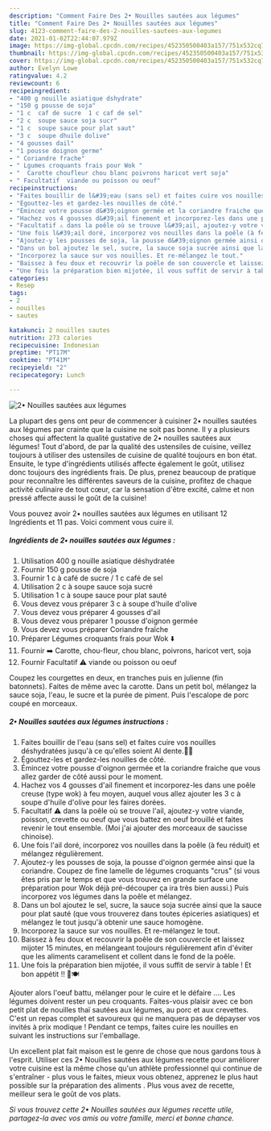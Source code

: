 ```yaml
---
description: "Comment Faire Des 2• Nouilles sautées aux légumes"
title: "Comment Faire Des 2• Nouilles sautées aux légumes"
slug: 4123-comment-faire-des-2-nouilles-sautees-aux-legumes
date: 2021-01-02T22:44:07.979Z
image: https://img-global.cpcdn.com/recipes/452350500403a157/751x532cq70/2•-nouilles-sautees-aux-legumes-photo-principale-de-la-recette.jpg
thumbnail: https://img-global.cpcdn.com/recipes/452350500403a157/751x532cq70/2•-nouilles-sautees-aux-legumes-photo-principale-de-la-recette.jpg
cover: https://img-global.cpcdn.com/recipes/452350500403a157/751x532cq70/2•-nouilles-sautees-aux-legumes-photo-principale-de-la-recette.jpg
author: Evelyn Lowe
ratingvalue: 4.2
reviewcount: 6
recipeingredient:
- "400 g nouille asiatique dshydrate"
- "150 g pousse de soja"
- "1 c  caf de sucre  1 c caf de sel"
- "2 c  soupe sauce soja sucr"
- "1 c  soupe sauce pour plat saut"
- "3 c  soupe dhuile dolive"
- "4 gousses dail"
- "1 pousse doignon germe"
- " Coriandre frache"
- " Lgumes croquants frais pour Wok "
- "  Carotte choufleur chou blanc poivrons haricot vert soja"
- " Facultatif  viande ou poisson ou oeuf"
recipeinstructions:
- "Faites bouillir de l&#39;eau (sans sel) et faites cuire vos nouilles déshydratées jusqu&#39;à ce qu&#39;elles soient Al dente.👌🏼"
- "Égouttez-les et gardez-les nouilles de côté."
- "Émincez votre pousse d&#39;oignon germée et la coriandre fraiche que vous allez garder de côté aussi pour le moment."
- "Hachez vos 4 gousses d&#39;ail finement et incorporez-les dans une poêle creuse (type wok) à feu moyen, auquel vous allez ajouter les 3 c à soupe d&#39;huile d&#39;olive pour les faires dorées."
- "Facultatif ⚠️ dans la poêle où se trouve l&#39;ail, ajoutez-y votre viande, poisson, crevette ou oeuf que vous battez en oeuf brouillé et faites revenir le tout ensemble. (Moi j&#39;ai ajouter des morceaux de saucisse chinoise)."
- "Une fois l&#39;ail doré, incorporez vos nouilles dans la poêle (à feu réduit) et mélangez régulièrement."
- "Ajoutez-y les pousses de soja, la pousse d&#39;oignon germée ainsi que la coriandre. Coupez de fine lamelle de légumes croquants &#34;crus&#34; (si vous êtes pris par le temps et que vous trouvez en grande surface une préparation pour Wok déjà pré-découper ça ira très bien aussi.) Puis incorporez vos légumes dans la poêle et mélangez."
- "Dans un bol ajoutez le sel, sucre, la sauce soja sucrée ainsi que la sauce pour plat sauté (que vous trouverez dans toutes épiceries asiatiques) et mélangez le tout jusqu&#39;à obtenir une sauce homogène."
- "Incorporez la sauce sur vos nouilles. Et re-mélangez le tout."
- "Baissez à feu doux et recouvrir la poêle de son couvercle et laissez mijoter 15 minutes, en mélangeant toujours régulièrement afin d&#39;éviter que les aliments caramelisent et collent dans le fond de la poêle."
- "Une fois la préparation bien mijotée, il vous suffit de servir à table ! Et bon appétit !! 🥢🍽"
categories:
- Resep
tags:
- 2
- nouilles
- sautes

katakunci: 2 nouilles sautes 
nutrition: 273 calories
recipecuisine: Indonesian
preptime: "PT17M"
cooktime: "PT41M"
recipeyield: "2"
recipecategory: Lunch

---
```



![2• Nouilles sautées aux légumes](https://img-global.cpcdn.com/recipes/452350500403a157/751x532cq70/2•-nouilles-sautees-aux-legumes-photo-principale-de-la-recette.jpg)

La plupart des gens ont peur de commencer à cuisiner 2• nouilles sautées aux légumes par crainte que la cuisine ne soit pas bonne. Il y a plusieurs choses qui affectent la qualité gustative de 2• nouilles sautées aux légumes! Tout d'abord, de par la qualité des ustensiles de cuisine, veillez toujours à utiliser des ustensiles de cuisine de qualité toujours en bon état. Ensuite, le type d'ingrédients utilisés affecte également le goût, utilisez donc toujours des ingrédients frais. De plus, prenez beaucoup de pratique pour reconnaître les différentes saveurs de la cuisine, profitez de chaque activité culinaire de tout cœur, car la sensation d'être excité, calme et non pressé affecte aussi le goût de la cuisine!

<!--inarticleads1-->

Vous pouvez avoir 2• nouilles sautées aux légumes en utilisant 12 Ingrédients et 11 pas. Voici comment vous cuire il.

##### Ingrédients de 2• nouilles sautées aux légumes :

1. Utilisation 400 g nouille asiatique déshydratée
1. Fournir 150 g pousse de soja
1. Fournir 1 c à café de sucre / 1 c café de sel
1. Utilisation 2 c à soupe sauce soja sucré
1. Utilisation 1 c à soupe sauce pour plat sauté
1. Vous devez vous préparer 3 c à soupe d&#39;huile d&#39;olive
1. Vous devez vous préparer 4 gousses d&#39;ail
1. Vous devez vous préparer 1 pousse d&#39;oignon germée
1. Vous devez vous préparer  Coriandre fraîche
1. Préparer  Légumes croquants frais pour Wok ⬇️
1. Fournir  ➡️ Carotte, chou-fleur, chou blanc, poivrons, haricot vert, soja
1. Fournir  Facultatif ⚠️ viande ou poisson ou oeuf


Coupez les courgettes en deux, en tranches puis en julienne (fin batonnets). Faites de même avec la carotte. Dans un petit bol, mélangez la sauce soja, l&#39;eau, le sucre et la purée de piment. Puis l&#39;escalope de porc coupé en morceaux. 

<!--inarticleads2-->

##### 2• Nouilles sautées aux légumes instructions :

1. Faites bouillir de l&#39;eau (sans sel) et faites cuire vos nouilles déshydratées jusqu&#39;à ce qu&#39;elles soient Al dente.👌🏼
1. Égouttez-les et gardez-les nouilles de côté.
1. Émincez votre pousse d&#39;oignon germée et la coriandre fraiche que vous allez garder de côté aussi pour le moment.
1. Hachez vos 4 gousses d&#39;ail finement et incorporez-les dans une poêle creuse (type wok) à feu moyen, auquel vous allez ajouter les 3 c à soupe d&#39;huile d&#39;olive pour les faires dorées.
1. Facultatif ⚠️ dans la poêle où se trouve l&#39;ail, ajoutez-y votre viande, poisson, crevette ou oeuf que vous battez en oeuf brouillé et faites revenir le tout ensemble. (Moi j&#39;ai ajouter des morceaux de saucisse chinoise).
1. Une fois l&#39;ail doré, incorporez vos nouilles dans la poêle (à feu réduit) et mélangez régulièrement.
1. Ajoutez-y les pousses de soja, la pousse d&#39;oignon germée ainsi que la coriandre. Coupez de fine lamelle de légumes croquants &#34;crus&#34; (si vous êtes pris par le temps et que vous trouvez en grande surface une préparation pour Wok déjà pré-découper ça ira très bien aussi.) Puis incorporez vos légumes dans la poêle et mélangez.
1. Dans un bol ajoutez le sel, sucre, la sauce soja sucrée ainsi que la sauce pour plat sauté (que vous trouverez dans toutes épiceries asiatiques) et mélangez le tout jusqu&#39;à obtenir une sauce homogène.
1. Incorporez la sauce sur vos nouilles. Et re-mélangez le tout.
1. Baissez à feu doux et recouvrir la poêle de son couvercle et laissez mijoter 15 minutes, en mélangeant toujours régulièrement afin d&#39;éviter que les aliments caramelisent et collent dans le fond de la poêle.
1. Une fois la préparation bien mijotée, il vous suffit de servir à table ! Et bon appétit !! 🥢🍽


Ajouter alors l&#39;oeuf battu, mélanger pour le cuire et le défaire …. Les légumes doivent rester un peu croquants. Faites-vous plaisir avec ce bon petit plat de nouilles thaï sautées aux légumes, au porc et aux crevettes. C&#39;est un repas complet et savoureux qui ne manquera pas de dépayser vos invités à prix modique ! Pendant ce temps, faites cuire les nouilles en suivant les instructions sur l&#39;emballage. 

<!--inarticleads1-->

<p>
Un excellent plat fait maison est le genre de chose que nous gardons tous à l'esprit. Utiliser ces 2• Nouilles sautées aux légumes recette pour améliorer votre cuisine est la même chose qu'un athlète professionnel qui continue de s'entraîner - plus vous le faites, mieux vous obtenez, apprenez le plus haut possible sur la préparation des aliments . Plus vous avez de recette, meilleur sera le goût de vos plats.
</p>

<p>
<i>Si vous trouvez cette 2• Nouilles sautées aux légumes recette utile, partagez-la avec vos amis ou votre famille, merci et bonne chance.</i>
</p>
